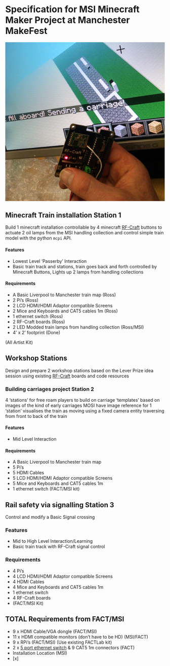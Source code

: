 
# Specification for MSI Minecraft Maker Project at Manchester MakeFest

![AllAboard](https://github.com/cheapjack/RF-Rail-Craft/blob/master/images/RF-Rail-Craft.png)

## Minecraft Train installation **Station 1**

Build 1 minecraft installation controllable by 4 minecraft [RF-Craft](https://github.com/cheapjack/RF-Craft) buttons to actuate 2 oil lamps from the MSI handling collection and control simple train model with the python `mcpi` API.

#### Features
 * Lowest Level ‘Passerby’ Interaction
 * Basic train track and stations, train goes back and forth controlled by Minecraft Buttons, Lights up 2 lamps from handling collections

#### Requirements
 * A Basic Liverpool to Manchester train map (Ross)
 * 2 Pi’s (Ross)
 * 2 LCD HDMI/HDMI Adaptor compatible Screens
 * 2 Mice and Keyboards and CAT5 cables 1m (Ross)
 * 1 ethernet switch (Ross)
 * 2 RF-Craft boards (Ross)
 * 2 LED Modded train lamps from handling collection (Ross/MSI)
 * 4’ x 2’ footprint (Done)

(All Artist Kit)

## Workshop Stations

Design and prepare 2 workshop stations based on the Lever Prize idea session using existing [RF-Craft](https://github.com/cheapjack/RF-Craft) boards and code resources

### Building carriages project **Station 2**

4 ‘stations’ for free roam players to build on carriage ‘templates’ based on images of the kind of early carriages MOSI have image reference for 
1 ‘station’ visualises the train as moving using a fixed camera entity traversing from front to back of the train

#### Features

 * Mid Level Interaction

#### Requirements

 * A Basic Liverpool to Manchester train map
 * 5 Pi’s
 * 5 HDMI Cables
 * 5 LCD HDMI/HDMI Adaptor compatible Screens
 * 5 Mice and Keyboards and CAT5 cables 1m
 * 1 ethernet switch
(FACT/MSI kit)

## Rail safety via signalling **Station 3**

Control and modify a Basic Signal crossing

### Features

 * Mid to High Level Interaction/Learning
 * Basic train track with RF-Craft signal control

### Requirements

 * 4 Pi’s
 * 4 LCD HDMI/HDMI Adaptor compatible Screens
 * 4 HDMI Cables
 * 4 Mice and Keyboards and CAT5 cables 1m
 * 1 ethernet switch
 * 4 RF-Craft boards
 * (FACT/MSI Kit)


## TOTAL Requirements from FACT/MSI

 * 9 x HDMI Cable/VGA dongle (FACT/MSI)
 * 11 x HDMI compatible monitors (don’t have to be HD) (MSI/FACT)
 * 9 x RPi’s (FACT/MSI) (Use existing FACTLab kit)
 * 2 x [5 port ethernet switch](http://www.amazon.co.uk/dp/B0000E5SEQ) & 9 CAT5 1m connectors (FACT)
 * Installation Location (MSI) <li>[x]</li>





